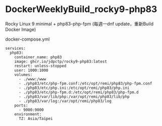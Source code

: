 # DockerWeeklyBuild_rocky9-php83
Rocky Linux 9 minimal + php83-php-fpm (每週一dnf update，重新Build Docker Image)

docker-compose.yml
```
services:
  php83:
    container_name: php83
    image: ghcr.io/jdpctp/rocky9-php83:latest
    restart: unless-stopped
    user: 1000:1000
    volumes:
      - ./www:/www
      - ./php83/etc/php-fpm.conf:/etc/opt/remi/php83/php-fpm.conf
      - ./php83/etc/php.ini:/etc/opt/remi/php83/php.ini
      - ./php83/etc/php-fpm.d:/etc/opt/remi/php83/php-fpm.d
      - ./php83/var/lib/php:/var/opt/remi/php83/lib/php
      - ./php83/var/log:/var/opt/remi/php83/log
    ports:
      - 9000:9000
    environment:
      TZ: Asia/Taipei
